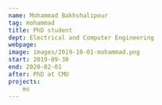 ```yaml
---
name: Mohammad Bakhshalipour
tag: mohammad
title: PhD student
dept: Electrical and Computer Engineering
webpage: 
image: images/2019-10-01-mohammad.png
start: 2019-09-30
end: 2020-02-01
after: PhD at CMU
projects:
    ms
---
```

